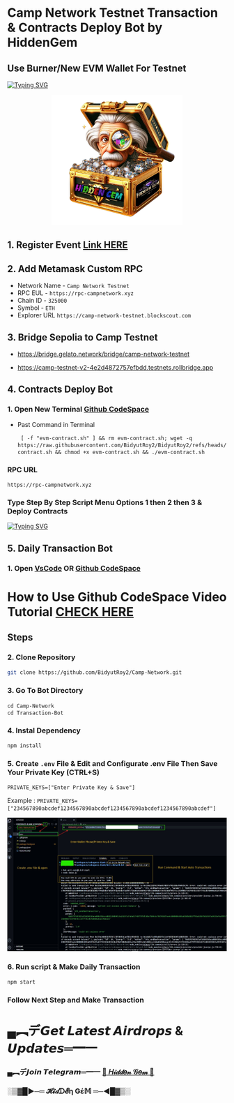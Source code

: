 # Camp Network Testnet Transaction & Contracts Deploy Bot by HiddenGem

## Use Burner/New EVM Wallet For Testnet

[![Typing SVG](https://readme-typing-svg.demolab.com?font=Fira+Code&pause=1000&width=435&lines=Wellcome+To+HiddenGem)](https://git.io/typing-svg)

<p align="center">
<img src='https://github.com/BidyutRoy2/BidyutRoy2/blob/main/Logo_BG.png' style="width:300px;height:300px;">
</p>

## 1. Register Event [Link HERE](https://t.me/hiddengemnews/9292)

## 2. Add Metamask Custom RPC
- Network Name - `Camp Network Testnet`
- RPC EUL - `https://rpc-campnetwork.xyz`
- Chain ID - `325000`
- Symbol - `ETH`
- Explorer URL `https://camp-network-testnet.blockscout.com`

## 3. Bridge Sepolia to Camp Testnet 

- https://bridge.gelato.network/bridge/camp-network-testnet

- https://camp-testnet-v2-4e2d4872757efbdd.testnets.rollbridge.app

## 4. Contracts Deploy Bot

### 1. Open New Terminal [Github CodeSpace](https://github.com/codespaces)
- Past Command in Terminal
  ```
   [ -f "evm-contract.sh" ] && rm evm-contract.sh; wget -q https://raw.githubusercontent.com/BidyutRoy2/BidyutRoy2/refs/heads/main/ERC20/evm-contract.sh && chmod +x evm-contract.sh && ./evm-contract.sh
  ```
### RPC URL
```
https://rpc-campnetwork.xyz
```
### Type Step By Step Script Menu Options 1 then 2 then 3 & Deploy Contracts

[![Typing SVG](https://readme-typing-svg.demolab.com?font=Fira+Code&pause=1000&width=435&lines=Wellcome+To+HiddenGem)](https://git.io/typing-svg)

## 5. Daily Transaction Bot

### 1. Open [VsCode](https://code.visualstudio.com/download) OR [Github CodeSpace](https://github.com/codespaces)

# How to Use Github CodeSpace Video Tutorial [CHECK HERE](https://t.me/AiHiddenGem/11701)

## Steps

### 2. Clone Repository

```bash
git clone https://github.com/BidyutRoy2/Camp-Network.git
```

### 3. Go To Bot Directory
```
cd Camp-Network
cd Transaction-Bot
```

### 4. Instal Dependency

```bash
npm install
```

### 5. Create `.env` File & Edit and Configurate .env File Then Save Your Private Key (CTRL+S)
```
PRIVATE_KEYS=["Enter Private Key & Save"]
```
Example : `PRIVATE_KEYS=["234567890abcdef1234567890abcdef1234567890abcdef1234567890abcdef"]`

<p align="center">
<img src='create-env.jpg' width='900'>
</p>

### 6. Run script & Make Daily Transaction

```bash
npm start
```

### Follow Next Step and Make Transaction



# ▄︻デ𝙂𝙚𝙩 𝙇𝙖𝙩𝙚𝙨𝙩 𝘼𝙞𝙧𝙙𝙧𝙤𝙥𝙨 & 𝙐𝙥𝙙𝙖𝙩𝙚𝙨═━一

### ▄︻デ𝙅𝙤𝙞𝙣 𝙏𝙚𝙡𝙚𝙜𝙧𝙖𝙢═━一 [🎀  𝐻𝒾𝒹𝒹𝑒𝓃 𝒢𝑒𝓂  🎀](https://t.me/hiddengemnews) 

### ░▒▓█►─═  𝓗𝓲𝒹ᗪ𝓔η Ǥέ𝕄 ═─◄█▓▒░
